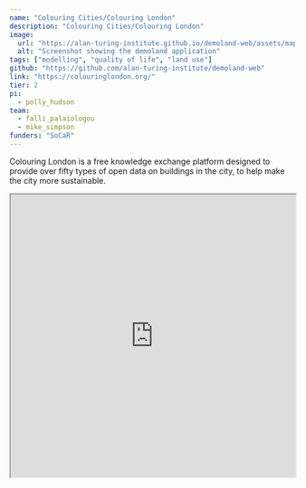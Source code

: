 ```yaml
---
name: "Colouring Cities/Colouring London"
description: "Colouring Cities/Colouring London"
image:
  url: "https://alan-turing-institute.github.io/demoland-web/assets/map-7fd64ded.png"
  alt: "Screenshot showing the demoland application"
tags: ["modelling", "quality of life", "land use"]
github: "https://github.com/alan-turing-institute/demoland-web"
link: "https://colouringlondon.org/"
tier: 2
pi:
  - polly_hudson
team:
  - falli_palaiologou
  - mike_simpson
funders: "SoCaR"
---
```


Colouring London is a free knowledge exchange platform designed to provide over fifty types of open data on buildings in the city, to help make the city more sustainable.

<iframe  style="width:100%;min-height:500px" src="https://colouringlondon.org/" title="demoland"/>
